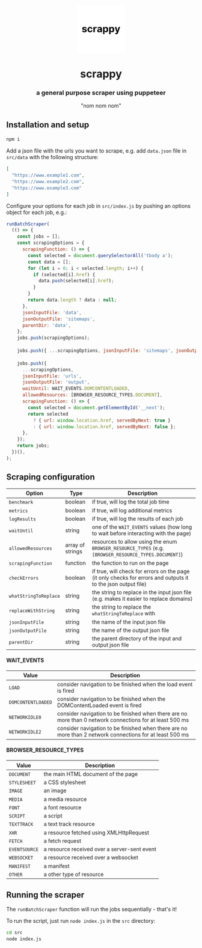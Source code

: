 <p align="center">
<img width="128px" src="./scrappy_icon.jpg" alt="logo" style="vertical-align:middle">
<h1 align="center">scrappy</h1>
<h3 align="center">a general purpose scraper using puppeteer</h3>
<p align="center">"nom nom nom"</p>
</p>


## Installation and setup
```bash
npm i
```

Add a json file with the urls you want to scrape, e.g. add `data.json` file in `src/data` with the following structure:
```json
[
  "https://www.example1.com",
  "https://www.example2.com",
  "https://www.example3.com"
]

```

Configure your options for each job in `src/index.js` by pushing an options object for each job, e.g.:
```javascript
runBatchScraper(
  (() => {
    const jobs = [];
    const scrapingOptions = {
      scrapingFunction: () => {
        const selected = document.querySelectorAll('tbody a');
        const data = [];
        for (let i = 0; i < selected.length; i++) {
          if (selected[i].href) {
            data.push(selected[i].href);
          }
        }
        return data.length ? data : null;
      },
      jsonInputFile: 'data',
      jsonOutputFile: 'sitemaps',
      parentDir: 'data',
    };
    jobs.push(scrapingOptions);

    jobs.push({ ...scrapingOptions, jsonInputFile: 'sitemaps', jsonOutputFile: 'urls' });

    jobs.push({
      ...scrapingOptions,
      jsonInputFile: 'urls',
      jsonOutputFile: 'output',
      waitUntil: WAIT_EVENTS.DOMCONTENTLOADED,
      allowedResources: [BROWSER_RESOURCE_TYPES.DOCUMENT],
      scrapingFunction: () => {
        const selected = document.getElementById('__next');
        return selected
          ? { url: window.location.href, servedByNext: true }
          : { url: window.location.href, servedByNext: false };
      },
    });
    return jobs;
  })(),
);
```

## Scraping configuration
| Option | Type | Description |
| --- | --- | --- |
| `benchmark` | boolean | if true, will log the total job time |
| `metrics` | boolean | if true, will log additional metrics |
| `logResults` | boolean | if true, will log the results of each job |
| `waitUntil` | string | one of the `WAIT_EVENTS` values (how long to wait before interacting with the page) |
| `allowedResources` | array of strings | resources to allow using the enum `BROWSER_RESOURCE_TYPES` (e.g. `[BROWSER_RESOURCE_TYPES.DOCUMENT]`) |
| `scrapingFunction` | function | the function to run on the page |
| `checkErrors` | boolean | if true, will check for errors on the page (it only checks for errors and outputs it to the json output file) |
| `whatStringToReplace` | string | the string to replace in the input json file (e.g. makes it easier to replace domains) |
| `replaceWithString` | string | the string to replace the `whatStringToReplace` with |
| `jsonInputFile` | string | the name of the input json file |
| `jsonOutputFile` | string | the name of the output json file |
| `parentDir` | string | the parent directory of the input and output json file |

#### WAIT_EVENTS
| Value | Description |
| --- | --- |
| `LOAD` | consider navigation to be finished when the load event is fired |
| `DOMCONTENTLOADED` | consider navigation to be finished when the DOMContentLoaded event is fired |
| `NETWORKIDLE0` | consider navigation to be finished when there are no more than 0 network connections for at least 500 ms |
| `NETWORKIDLE2` | consider navigation to be finished when there are no more than 2 network connections for at least 500 ms |

#### BROWSER_RESOURCE_TYPES
| Value | Description |
| --- | --- |
| `DOCUMENT` | the main HTML document of the page |
| `STYLESHEET` | a CSS stylesheet |
| `IMAGE` | an image |
| `MEDIA` | a media resource |
| `FONT` | a font resource |
| `SCRIPT` | a script |
| `TEXTTRACK` | a text track resource |
| `XHR` | a resource fetched using XMLHttpRequest |
| `FETCH` | a fetch request |
| `EVENTSOURCE` | a resource received over a server-sent event |
| `WEBSOCKET` | a resource received over a websocket |
| `MANIFEST` | a manifest |
| `OTHER` | a other type of resource |


## Running the scraper
The `runBatchScraper` function will run the jobs sequentially - that's it!

To run the script, just run `node index.js` in the `src` directory:
```bash
cd src
node index.js
```

